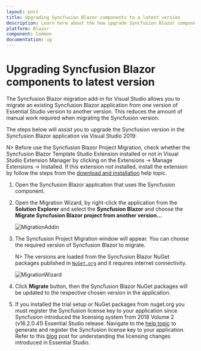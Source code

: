 ```yaml
---
layout: post
title: Upgrading Syncfusion Blazor components to a latest version
description: Learn here about the how upgrade Syncfusion Blazor components to a latest version from NuGet manager and migrate.
platform: Blazor
component: Common
documentation: ug
---
```


# Upgrading Syncfusion Blazor components to latest version

The Syncfusion Blazor migration add-in for Visual Studio allows you to migrate an existing Syncfusion Blazor application from one version of Essential Studio version to another version. This reduces the amount of manual work required when migrating the Syncfusion version.

The steps below will assist you to upgrade the Syncfusion version in the Syncfusion Blazor application via Visual Studio 2019:

N> Before use the Syncfusion Blazor Project Migration, check whether the Syncfusion Blazor Template Studio Extension installed or not in Visual Studio Extension Manager by clicking on the Extensions -> Manage Extensions -> Installed. If this extension not installed, install the extension by follow the steps from the [download and installation](https://blazor.syncfusion.com/documentation/visual-studio-integration/download-and-installation) help topic.

1. Open the Syncfusion Blazor application that uses the Syncfusion component.

2. Open the Migration Wizard,  by right-click the application from the **Solution Explorer** and select the **Syncfusion Blazor** and choose the **Migrate Syncfusion Blazor project from another version...**

    ![MigrationAddin](images/MigrationAddin.png)

3. The Syncfusion Project Migration window will appear. You can choose the required version of Syncfusion Blazor to migrate.

    N> The versions are loaded from the Syncfusion Blazor NuGet packages published in [`NuGet.org`](https://www.nuget.org/packages?q=Tags%3A%22blazor%22syncfusion) and it requires internet connectivity.

    ![MigrationWizard](images/Migration.png)

4. Click **Migrate** button, then the Syncfusion Blazor NuGet packages will be updated to the respective chosen version in the application.

5. If you installed the trial setup or NuGet packages from nuget.org you must register the Syncfusion license key to your application since Syncfusion introduced the licensing system from 2018 Volume 2 (v16.2.0.41) Essential Studio release. Navigate to the [help topic](https://help.syncfusion.com/common/essential-studio/licensing/overview#how-to-generate-syncfusion-license-key) to generate and register the Syncfusion license key to your application. Refer to this [blog](https://www.syncfusion.com/blogs/post/whats-new-in-2018-volume-2.aspx?_ga=2.11237684.1233358434.1587355730-230058891.1567654773) post for understanding the licensing changes introduced in Essential Studio.
